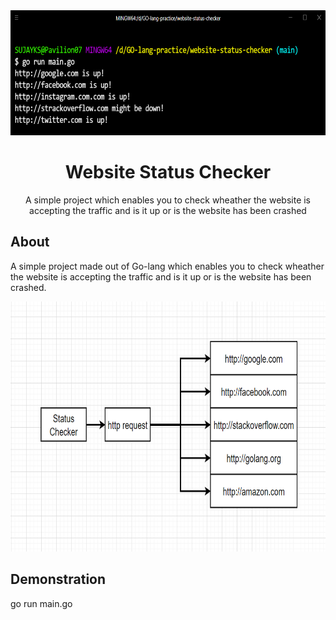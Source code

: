 <div align="center">
<img src="assets/websiteout.png" height="200" width="700" />
<br />
<h1>Website Status Checker</h1>
<p>
A simple project which enables you to check wheather the website is accepting the traffic and is it up or is the website has been crashed
</p>

</div>

## About

A simple project made out of Go-lang which enables you to check wheather the website is accepting the traffic and is it up or is the website has been crashed.


<img src="assets/flowchart.png" height="400" width="600" />




## Demonstration

<a>go run main.go</a>




